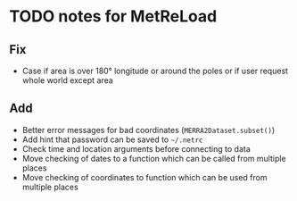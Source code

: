 # TODO notes for MetReLoad

## Fix
- Case if area is over 180° longitude or around the poles or if user request whole world except area

## Add
- Better error messages for bad coordinates (`MERRA2Dataset.subset()`)
- Add hint that password can be saved to `~/.netrc`
- Check time and location arguments before connecting to data
- Move checking of dates to a function which can be called from multiple places
- Move checking of coordinates to function which can be used from multiple places
